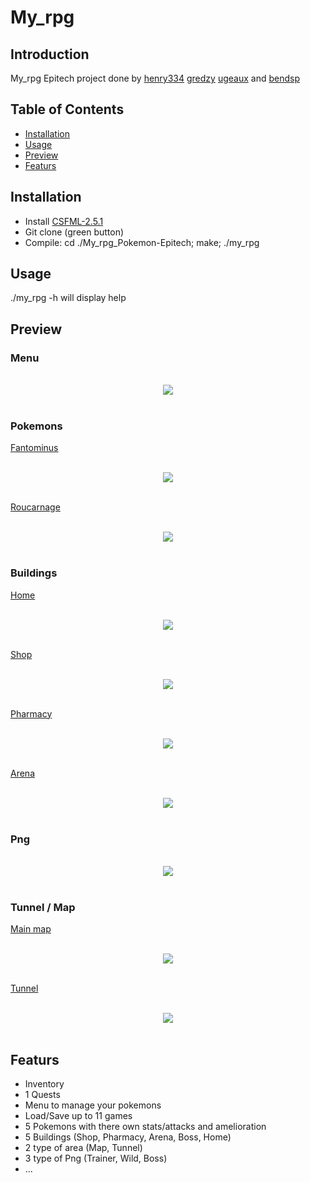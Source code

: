 # My_rpg

## Introduction

My_rpg Epitech project done by [henry334](https://github.com/henry334) [gredzy](https://github.com/gredzy) [ugeaux](https://github.com/ugeaux) and [bendsp](https://github.com/bendsp)

## Table of Contents

- [Installation](#installation)
- [Usage](#usage)
- [Preview](#Preview)
- [Featurs](#Featurs)

## Installation

- Install [CSFML-2.5.1](https://www.sfml-dev.org/download/csfml/index-fr.php)
- Git clone (green button)
- Compile: cd ./My_rpg_Pokemon-Epitech; make; ./my_rpg

## Usage

./my_rpg -h will display help

## Preview

### Menu
<p align="center">
    <br/>
  <img src="./img/menu.png" />
  <br/>
  <br/>
</p>

### Pokemons

<u>Fantominus</u>
<p align="center">
    <br/>
  <img src="./img/fantominus.png" />
  <br/>
  <br/>
</p>

<u>Roucarnage</u>
<p align="center">
    <br/>
  <img src="./img/roucarnage.png" />
  <br/>
  <br/>
</p>

### Buildings

<u>Home</u>
<p align="center">
    <br/>
  <img src="./img/building1.png" />
  <br/>
  <br/>
</p>

<u>Shop</u>
<p align="center">
    <br/>
  <img src="./img/shop.png" />
  <br/>
  <br/>
</p>

<u>Pharmacy</u>
<p align="center">
    <br/>
  <img src="./img/pharmacy.png" />
  <br/>
  <br/>
</p>

<u>Arena</u>
<p align="center">
    <br/>
  <img src="./img/arena.png" />
  <br/>
  <br/>
</p>

### Png
<p align="center">
    <br/>
  <img src="./img/gnp.png" />
  <br/>
  <br/>
</p>

### Tunnel / Map

<u>Main map</u>
<p align="center">
    <br/>
  <img src="./img/map.png" />
  <br/>
  <br/>
</p>

<u>Tunnel</u>
<p align="center">
    <br/>
  <img src="./img/tunnel.png" />
  <br/>
  <br/>
</p>

## Featurs

- Inventory
- 1 Quests
- Menu to manage your pokemons
- Load/Save up to 11 games
- 5 Pokemons with there own stats/attacks and amelioration
- 5 Buildings (Shop, Pharmacy, Arena, Boss, Home)
- 2 type of area (Map, Tunnel)
- 3 type of Png (Trainer, Wild, Boss)
- ...
